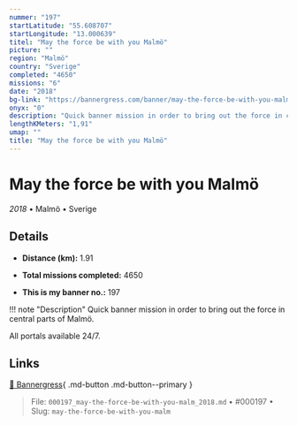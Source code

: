 ```yaml
---
nummer: "197"
startLatitude: "55.608707"
startLongitude: "13.000639"
titel: "May the force be with you Malmö"
picture: ""
region: "Malmö"
country: "Sverige"
completed: "4650"
missions: "6"
date: "2018"
bg-link: "https://bannergress.com/banner/may-the-force-be-with-you-malm%C3%B6-abe8"
onyx: "0"
description: "Quick banner mission in order to bring out the force in central parts of Malmö.\n\nAll portals available 24/7."
lengthKMeters: "1,91"
umap: ""
title: "May the force be with you Malmö"
---
```

# May the force be with you Malmö

*2018* • Malmö • Sverige



## Details
- **Distance (km):** 1.91

- **Total missions completed:** 4650
- **This is my banner no.:** 197


!!! note "Description"
    Quick banner mission in order to bring out the force in central parts of Malmö.

All portals available 24/7.



## Links
[🔗 Bannergress](https://bannergress.com/banner/may-the-force-be-with-you-malm%C3%B6-abe8){ .md-button .md-button--primary }



> File: `000197_may-the-force-be-with-you-malm_2018.md` • #000197 • Slug: `may-the-force-be-with-you-malm`
